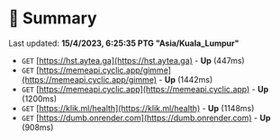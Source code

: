 # 📖 Summary
Last updated: **15/4/2023, 6:25:35 PTG "Asia/Kuala_Lumpur"**

- `GET` [https://hst.aytea.ga](https://hst.aytea.ga) - **Up** (447ms)
- `GET` [https://memeapi.cyclic.app/gimme](https://memeapi.cyclic.app/gimme) - **Up** (1442ms)
- `GET` [https://memeapi.cyclic.app](https://memeapi.cyclic.app) - **Up** (1200ms)
- `GET` [https://klik.ml/health](https://klik.ml/health) - **Up** (1148ms)
- `GET` [https://dumb.onrender.com](https://dumb.onrender.com) - **Up** (908ms)
